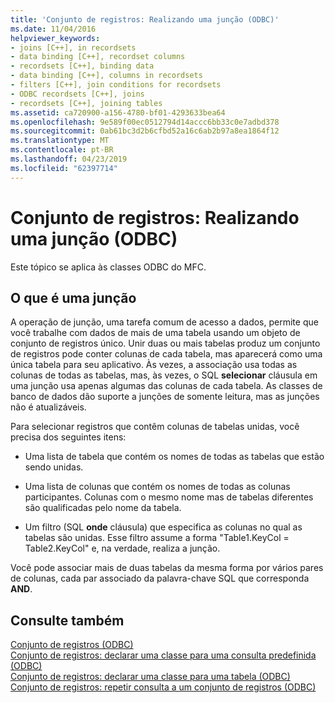 ```yaml
---
title: 'Conjunto de registros: Realizando uma junção (ODBC)'
ms.date: 11/04/2016
helpviewer_keywords:
- joins [C++], in recordsets
- data binding [C++], recordset columns
- recordsets [C++], binding data
- data binding [C++], columns in recordsets
- filters [C++], join conditions for recordsets
- ODBC recordsets [C++], joins
- recordsets [C++], joining tables
ms.assetid: ca720900-a156-4780-bf01-4293633bea64
ms.openlocfilehash: 9e589f00ec0512794d14accc6bb33c0e7adbd378
ms.sourcegitcommit: 0ab61bc3d2b6cfbd52a16c6ab2b97a8ea1864f12
ms.translationtype: MT
ms.contentlocale: pt-BR
ms.lasthandoff: 04/23/2019
ms.locfileid: "62397714"
---
```

# <a name="recordset-performing-a-join-odbc"></a>Conjunto de registros: Realizando uma junção (ODBC)

Este tópico se aplica às classes ODBC do MFC.

## <a name="what-a-join-is"></a>O que é uma junção

A operação de junção, uma tarefa comum de acesso a dados, permite que você trabalhe com dados de mais de uma tabela usando um objeto de conjunto de registros único. Unir duas ou mais tabelas produz um conjunto de registros pode conter colunas de cada tabela, mas aparecerá como uma única tabela para seu aplicativo. Às vezes, a associação usa todas as colunas de todas as tabelas, mas, às vezes, o SQL **selecionar** cláusula em uma junção usa apenas algumas das colunas de cada tabela. As classes de banco de dados dão suporte a junções de somente leitura, mas as junções não é atualizáveis.

Para selecionar registros que contêm colunas de tabelas unidas, você precisa dos seguintes itens:

- Uma lista de tabela que contém os nomes de todas as tabelas que estão sendo unidas.

- Uma lista de colunas que contém os nomes de todas as colunas participantes. Colunas com o mesmo nome mas de tabelas diferentes são qualificadas pelo nome da tabela.

- Um filtro (SQL **onde** cláusula) que especifica as colunas no qual as tabelas são unidas. Esse filtro assume a forma "Table1.KeyCol = Table2.KeyCol" e, na verdade, realiza a junção.

Você pode associar mais de duas tabelas da mesma forma por vários pares de colunas, cada par associado da palavra-chave SQL que corresponda **AND**.

## <a name="see-also"></a>Consulte também

[Conjunto de registros (ODBC)](../../data/odbc/recordset-odbc.md)<br/>
[Conjunto de registros: declarar uma classe para uma consulta predefinida (ODBC)](../../data/odbc/recordset-declaring-a-class-for-a-predefined-query-odbc.md)<br/>
[Conjunto de registros: declarar uma classe para uma tabela (ODBC)](../../data/odbc/recordset-declaring-a-class-for-a-table-odbc.md)<br/>
[Conjunto de registros: repetir consulta a um conjunto de registros (ODBC)](../../data/odbc/recordset-requerying-a-recordset-odbc.md)